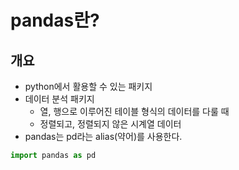 # pandas란?

## 개요
- python에서 활용할 수 있는 패키지
- 데이터 분석 패키지
    - 열, 행으로 이루어진 테이블 형식의 데이터를 다룰 때
    - 정렬되고, 정렬되지 않은 시계열 데이터
- pandas는 pd라는 alias(약어)를 사용한다.
```python
import pandas as pd
```

